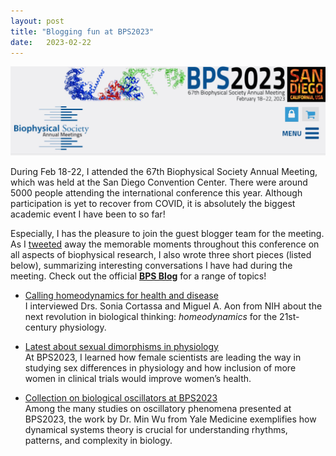 ```yaml
---
layout: post
title: "Blogging fun at BPS2023"
date:   2023-02-22 
---
```


![BPS2023](/images/BPS2023_Logo.jpg)

During Feb 18-22, I attended the 67th Biophysical Society Annual Meeting, which was held at the San Diego Convention Center. There were around 5000 people attending the international conference this year. Although participation is yet to recover from COVID, it is absolutely the biggest academic event I have been to so far! 

Especially, I has the pleasure to join the guest blogger team for the meeting. As I [tweeted](https://twitter.com/ivy_lxiong) away the memorable moments throughout this conference on all aspects of biophysical research, I also wrote three short pieces (listed below), summarizing interesting conversations I have had during the meeting. Check out the official [**BPS Blog**](https://www.biophysics.org/blog/category/annual-meeting-2023) for a range of topics! 

- [Calling homeodynamics for health and disease](https://www.biophysics.org/blog/calling-homeodynamics-for-health-and-disease) \
I interviewed Drs. Sonia Cortassa and Miguel A. Aon from NIH about the next revolution in biological thinking: *homeodynamics* for the 21st-century physiology.

- [Latest about sexual dimorphisms in physiology](https://www.biophysics.org/blog/latest-about-sexual-dimorphisms-in-physiology) \
At BPS2023, I learned how female scientists are leading the way in studying sex differences in physiology and how inclusion of more women in clinical trials would improve women’s health. 

- [Collection on biological oscillators at BPS2023](https://www.biophysics.org/blog/collection-on-biological-oscillators-at-bps2023) \
Among the many studies on oscillatory phenomena presented at BPS2023, the work by Dr. Min Wu from Yale Medicine exemplifies how dynamical systems theory is crucial for understanding rhythms, patterns, and complexity in biology. 





